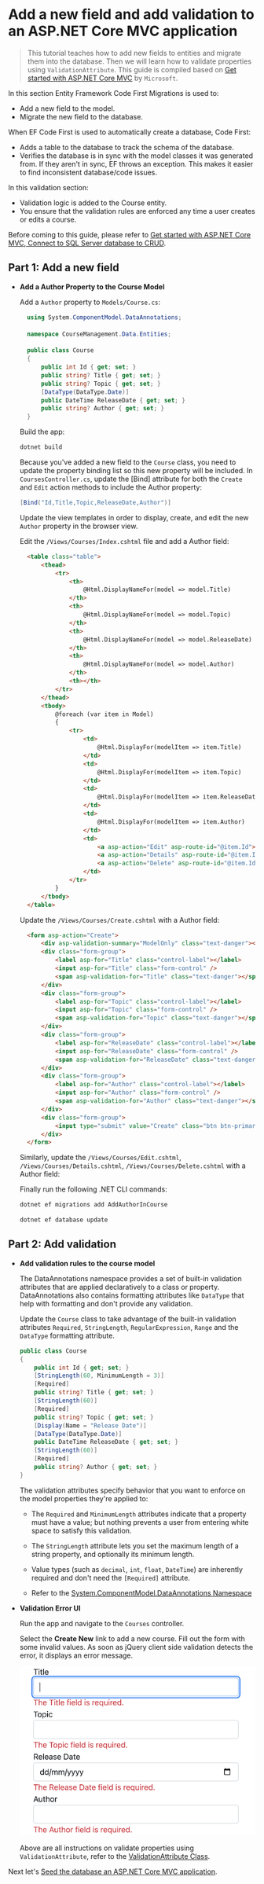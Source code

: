 # Add a new field and add validation to an ASP.NET Core MVC application

>This tutorial teaches how to add new fields to entities and migrate them into the database. Then we will learn how to validate properties using `ValidationAttribute`. This guide is compiled based on [Get started with ASP.NET Core MVC](https://learn.microsoft.com/en-us/aspnet/core/tutorials/first-mvc-app/start-mvc?view=aspnetcore-8.0&tabs=visual-studio-code) by `Microsoft`.

In this section Entity Framework Code First Migrations is used to:

- Add a new field to the model.
- Migrate the new field to the database.

When EF Code First is used to automatically create a database, Code First:

- Adds a table to the database to track the schema of the database.
- Verifies the database is in sync with the model classes it was generated from. If they aren't in sync, EF throws an exception. This makes it easier to find inconsistent database/code issues.

In this validation section:

- Validation logic is added to the Course entity.
- You ensure that the validation rules are enforced any time a user creates or edits a course.

Before coming to this guide, please refer to [Get started with ASP.NET Core MVC, Connect to SQL Server database to CRUD](https://github.com/NguyenPhuDuc307/get-started-dotnet-mvc).

## Part 1: Add a new field

- **Add a Author Property to the Course Model**

  Add a `Author` property to `Models/Course.cs`:

  ```c#
    using System.ComponentModel.DataAnnotations;

    namespace CourseManagement.Data.Entities;

    public class Course
    {
        public int Id { get; set; }
        public string? Title { get; set; }
        public string? Topic { get; set; }
        [DataType(DataType.Date)]
        public DateTime ReleaseDate { get; set; }
        public string? Author { get; set; }
    }
  ```

  Build the app:

  ```bash
  dotnet build
  ```

  Because you've added a new field to the `Course` class, you need to update the property binding list so this new property will be included. In `CoursesController.cs`, update the [Bind] attribute for both the `Create` and `Edit` action methods to include the Author property:

  ```c#
  [Bind("Id,Title,Topic,ReleaseDate,Author")]
  ```

  Update the view templates in order to display, create, and edit the new `Author` property in the browser view.

  Edit the `/Views/Courses/Index.cshtml` file and add a Author field:

  ```html
    <table class="table">
        <thead>
            <tr>
                <th>
                    @Html.DisplayNameFor(model => model.Title)
                </th>
                <th>
                    @Html.DisplayNameFor(model => model.Topic)
                </th>
                <th>
                    @Html.DisplayNameFor(model => model.ReleaseDate)
                </th>
                <th>
                    @Html.DisplayNameFor(model => model.Author)
                </th>
                <th></th>
            </tr>
        </thead>
        <tbody>
            @foreach (var item in Model)
            {
                <tr>
                    <td>
                        @Html.DisplayFor(modelItem => item.Title)
                    </td>
                    <td>
                        @Html.DisplayFor(modelItem => item.Topic)
                    </td>
                    <td>
                        @Html.DisplayFor(modelItem => item.ReleaseDate)
                    </td>
                    <td>
                        @Html.DisplayFor(modelItem => item.Author)
                    </td>
                    <td>
                        <a asp-action="Edit" asp-route-id="@item.Id">Edit</a> |
                        <a asp-action="Details" asp-route-id="@item.Id">Details</a> |
                        <a asp-action="Delete" asp-route-id="@item.Id">Delete</a>
                    </td>
                </tr>
            }
        </tbody>
    </table>
  ```

  Update the `/Views/Courses/Create.cshtml` with a Author field:

  ```html
    <form asp-action="Create">
        <div asp-validation-summary="ModelOnly" class="text-danger"></div>
        <div class="form-group">
            <label asp-for="Title" class="control-label"></label>
            <input asp-for="Title" class="form-control" />
            <span asp-validation-for="Title" class="text-danger"></span>
        </div>
        <div class="form-group">
            <label asp-for="Topic" class="control-label"></label>
            <input asp-for="Topic" class="form-control" />
            <span asp-validation-for="Topic" class="text-danger"></span>
        </div>
        <div class="form-group">
            <label asp-for="ReleaseDate" class="control-label"></label>
            <input asp-for="ReleaseDate" class="form-control" />
            <span asp-validation-for="ReleaseDate" class="text-danger"></span>
        </div>
        <div class="form-group">
            <label asp-for="Author" class="control-label"></label>
            <input asp-for="Author" class="form-control" />
            <span asp-validation-for="Author" class="text-danger"></span>
        </div>
        <div class="form-group">
            <input type="submit" value="Create" class="btn btn-primary" />
        </div>
    </form>
  ```

  Similarly, update the `/Views/Courses/Edit.cshtml`, `/Views/Courses/Details.cshtml`, `/Views/Courses/Delete.cshtml` with a Author field:

  Finally run the following .NET CLI commands:

  ```bash
  dotnet ef migrations add AddAuthorInCourse
  ```

  ```bash
  dotnet ef database update
  ```

## Part 2: Add validation

- **Add validation rules to the course model**

    The DataAnnotations namespace provides a set of built-in validation attributes that are applied declaratively to a class or property. DataAnnotations also contains formatting attributes like `DataType` that help with formatting and don't provide any validation.

    Update the `Course` class to take advantage of the built-in validation attributes `Required`, `StringLength`, `RegularExpression`, `Range` and the `DataType` formatting attribute.

    ```c#
    public class Course
    {
        public int Id { get; set; }
        [StringLength(60, MinimumLength = 3)]
        [Required]
        public string? Title { get; set; }
        [StringLength(60)]
        [Required]
        public string? Topic { get; set; }
        [Display(Name = "Release Date")]
        [DataType(DataType.Date)]
        public DateTime ReleaseDate { get; set; }
        [StringLength(60)]
        [Required]
        public string? Author { get; set; }
    }
    ```

    The validation attributes specify behavior that you want to enforce on the model properties they're applied to:

  - The `Required` and `MinimumLength` attributes indicate that a property must have a value; but nothing prevents a user from entering white space to satisfy this validation.

  - The `StringLength` attribute lets you set the maximum length of a string property, and optionally its minimum length.

  - Value types (such as `decimal`, `int`, `float`, `DateTime`) are inherently required and don't need the `[Required]` attribute.
  - Refer to the [System.ComponentModel.DataAnnotations Namespace](https://learn.microsoft.com/en-us/dotnet/api/system.componentmodel.dataannotations)
  
- **Validation Error UI**
  
  Run the app and navigate to the `Courses` controller.

  Select the **Create New** link to add a new course. Fill out the form with some invalid values. As soon as jQuery client side validation detects the error, it displays an error message.

  ![Validation Error UI](resources/validation-create.png)

    Above are all instructions on validate properties using `ValidationAttribute`, refer to the [ValidationAttribute Class](https://learn.microsoft.com/en-us/dotnet/api/system.componentmodel.dataannotations.validationattribute?view=net-8.0).

Next let's [Seed the database an ASP.NET Core MVC application](https://github.com/NguyenPhuDuc307/seed-the-database).
